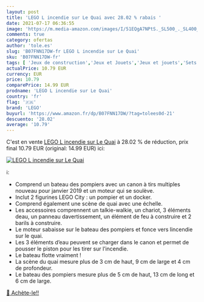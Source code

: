 ```yaml
---
layout: post
title: 'LEGO L incendie sur Le Quai avec 28.02 % rabais '
date: 2021-07-17 06:36:55
image: 'https://m.media-amazon.com/images/I/51EQgA7NPtS._SL500_._SL400_.jpg'
comments: true
category: ofertas
author: 'tole.es'
slug: 'B07FNN17DW-fr LEGO L incendie sur Le Quai'
sku: 'B07FNN17DW-fr'
tags: [ 'Jeux de construction','Jeux et Jouets','Jeux et jouets','Sets de jeux de construction','lego', ]
actualPrice: 10.79 EUR
currency: EUR
price: 10.79
comparePrice: 14.99 EUR
prodname: 'LEGO L incendie sur Le Quai'
country: 'fr'
flag: '🇫🇷'
brand: 'LEGO'
buyurl: 'https://www.amazon.fr/dp/B07FNN17DW/?tag=tolees0d-21'
descuento: '28.02'
average: '10.79'
---
```


C'est en vente [LEGO L incendie sur Le Quai](https://www.amazon.fr/dp/B07FNN17DW/?tag=tolees0d-21)  à  28.02 % de réduction, prix final  10.79 EUR (original: 14.99 EUR) ici:

[![LEGO L incendie sur Le Quai](https://m.media-amazon.com/images/I/51EQgA7NPtS._SL500_._SL400_.jpg)](https://www.amazon.fr/dp/B07FNN17DW/?tag=tolees0d-21)

ℹ️:

- Comprend un bateau des pompiers avec un canon à tirs multiples nouveau pour janvier 2019 et un moteur qui se soulève.
- Inclut 2 figurines LEGO City : un pompier et un docker.
- Comprend également une scène de quai avec une échelle.
- Les accessoires comprennent un talkie-walkie, un chariot, 3 éléments deau, un panneau davertissement, un élément de feu à construire et 2 barils à construire.
- Le moteur sabaisse sur le bateau des pompiers et fonce vers lincendie sur le quai.
- Les 3 éléments d’eau peuvent se charger dans le canon et permet de pousser le piston pour les tirer sur l’incendie.
- Le bateau flotte vraiment !
- La scène du quai mesure plus de 3 cm de haut, 9 cm de large et 4 cm de profondeur.
- Le bateau des pompiers mesure plus de 5 cm de haut, 13 cm de long et 6 cm de large.

[🛒 Achète-le!!](https://www.amazon.fr/dp/B07FNN17DW/?tag=tolees0d-21)
